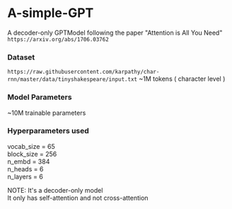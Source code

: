 # A-simple-GPT

A decoder-only GPTModel following the paper "Attention is All You Need"
`https://arxiv.org/abs/1706.03762`

### Dataset
```https://raw.githubusercontent.com/karpathy/char-rnn/master/data/tinyshakespeare/input.txt```
~1M tokens ( character level )

### Model Parameters
~10M trainable parameters

### Hyperparameters used
vocab_size = 65 <br/>
block_size = 256 <br/>
n_embd = 384 <br/>
n_heads = 6 <br/>
n_layers = 6 <br/>

NOTE:
It's a decoder-only model <br/>
It only has self-attention and not cross-attention

